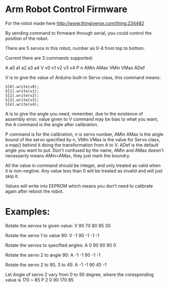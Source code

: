 Arm Robot Control Firmware
===

For the robot made here http://www.thingiverse.com/thing:234482 

By sending command to firmware through serial, you could control the position of the robot.

There are 5 servos in this robot, number as 0-4 from top to bottom.

Current there are 3 commands supported:

A a0 a1 a2 a3 a4
V v0 v1 v2 v3 v4
P n AMin AMax VMin VMax ADef

V is to give the value of Arduino built-in Servo class, this command means:

	S[0].write(v0);
	S[1].write(v1);
	S[2].write(v2);
	S[3].write(v3);
	S[4].write(v4);

A is to give the angle you need, remember, due to the existence of assembly error, value given to V command may be bias to what you want, the A command is the angle after calibration. 

P command is for the calibration, n is servo number, AMin AMax is the angle bound of the servo specified by n, VMin VMax is the value for Servo class, a map() behind it doing the transformation from A to V. ADef is the default angle you want to put. Don't confused by the name, AMin and AMax doesn't necessarily means AMin<AMax, they just mark the boundry.

All the value in command should be integer, and only treated as valid when it is non-negtive. Any value less than 0 will be treated as invalid and will just skip it.

Values will write into EEPROM which means you don't need to calibrate again after reboot the robot.

Examples:
===
Rotate the servos to given value:
V 90 70 80 85 30

Rotate the servo 1 to value 90:
V -1 90 -1 -1 -1

Rotate the servos to specified angles:
A 0 90 90 90 0

Rotate the servo 2 to angle 90:
A -1 -1 90 -1 -1

Rotate the servo 2 to 90, 3 to 45:
A -1 -1 90 45 -1

Let Angle of servo 2 vary from 0 to 90 degree, where the coresponding value is 170 ~ 85
P 2 0 90 170 85

